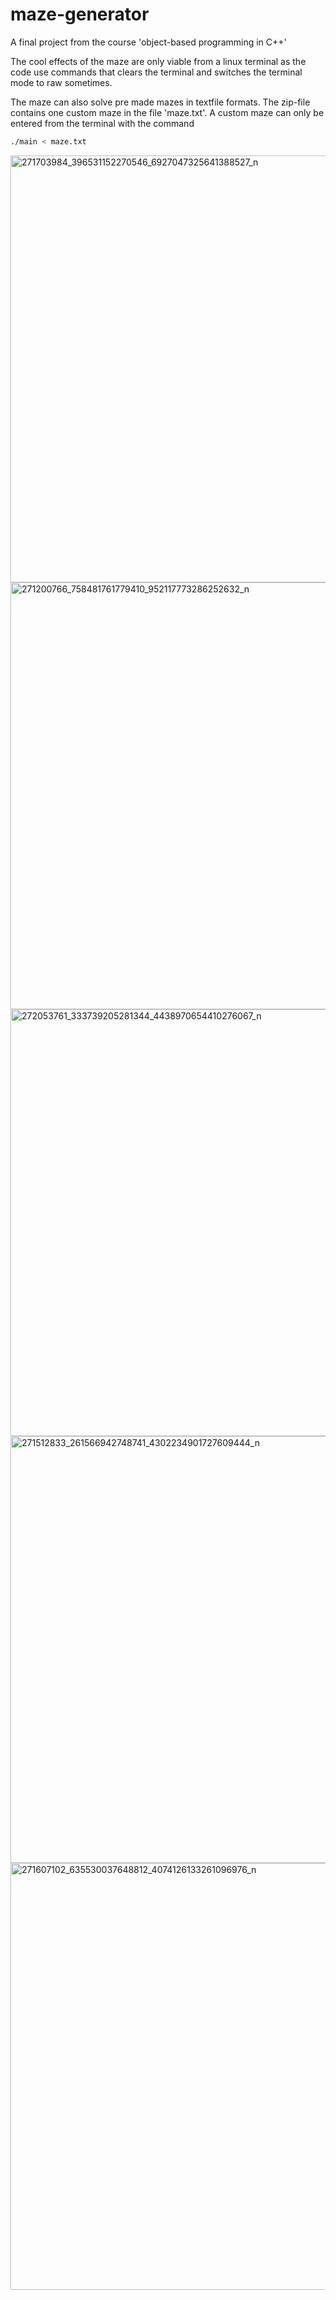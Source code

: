 # maze-generator
A final project from the course 'object-based programming in C++'

The cool effects of the maze are only viable from a linux terminal as the code use commands that clears the terminal and switches the terminal mode to raw sometimes.

The maze can also solve pre made mazes in textfile formats. The zip-file contains one custom maze in the file 'maze.txt'.
A custom maze can only be entered from the terminal with the command
```Bash
./main < maze.txt
```
<img width="683" alt="271703984_396531152270546_6927047325641388527_n" src="https://user-images.githubusercontent.com/78786414/150306701-1890d9c4-eecf-4a0b-9d1a-f83e99b84827.png">
<img width="683" alt="271200766_758481761779410_952117773286252632_n" src="https://user-images.githubusercontent.com/78786414/150307158-8184907d-bf69-4770-97f7-9a4fd7d44860.png">
<img width="683" alt="272053761_333739205281344_4438970654410276067_n" src="https://user-images.githubusercontent.com/78786414/150307169-15a5e1ef-3021-4261-8266-b7ec0438ff86.png">
<img width="683" alt="271512833_261566942748741_4302234901727609444_n" src="https://user-images.githubusercontent.com/78786414/150307187-d912eeb9-4e63-4eb9-b310-a59bc100e687.png">
<img width="683" alt="271607102_635530037648812_4074126133261096976_n" src="https://user-images.githubusercontent.com/78786414/150307195-867620f9-90e7-4bec-8a82-ffd1ebe392e8.png">
